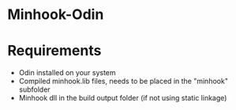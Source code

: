 # Minhook-Odin


# Requirements
- Odin installed on your system
- Compiled minhook.lib files, needs to be placed in the "minhook" subfolder
- Minhook dll in the build output folder (if not using static linkage)
